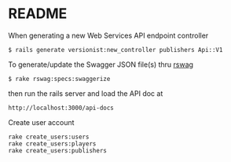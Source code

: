 # README

When generating a new Web Services API endpoint controller

~~~
$ rails generate versionist:new_controller publishers Api::V1
~~~

To generate/update the Swagger JSON file(s) thru [rswag](https://github.com/domaindrivendev/rswag)

~~~
$ rake rswag:specs:swaggerize
~~~

then run the rails server and load the API doc at 

~~~
http://localhost:3000/api-docs
~~~

Create user account
~~~
rake create_users:users
rake create_users:players
rake create_users:publishers
~~~
